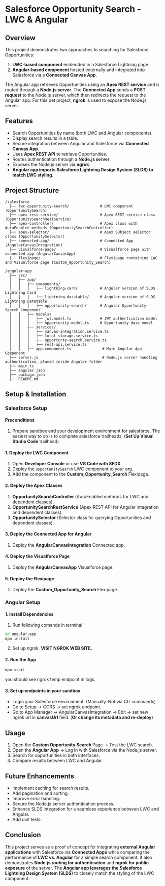 # Salesforce Opportunity Search - LWC & Angular

## Overview

This project demonstrates two approaches to searching for Salesforce Opportunities:

1. **LWC-based component** embedded in a Salesforce Lightning page.
2. **Angular-based component** hosted externally and integrated into Salesforce via a **Connected Canvas App**.

The Angular app retrieves Opportunities using an **Apex REST service** and is routed through a **Node.js server**. The **Connected App** sends a **POST request** to the Node.js server, which then redirects the request to the Angular app. For this pet project, **ngrok** is used to expose the Node.js server.

## Features

- Search Opportunities by name (both LWC and Angular components).
- Display search results in a table.
- Secure integration between Angular and Salesforce via **Connected Canvas App**.
- Uses **Apex REST API** to retrieve Opportunities.
- Routes authentication through a **Node.js server**.
- Exposes the Node.js server via **ngrok**.
- **Angular app imports Salesforce Lightning Design System (SLDS) to match LWC styling.**

## Project Structure

```
/salesforce
  ├── lwc-opportunity-search/              # LWC component (OpportunitySearch)
  ├── apex-rest-service/                   # Apex REST service class (OpportunitySearchRestService)
  ├── apex-controller/                     # Apex class with AuraEnabled methods (OpportunitySearchController)
  ├── apex-selector/                       # Apex SObject selector class (OpportunitySelector)
  ├── connected-app/                       # Connected App (AngularCanvasIntegration)
  ├── visualforce-page/                    # Visualforce page with connected app (AngularCanvasApp)
  ├── flexipage/                           # Flexipage containing LWC and Visualforce page (Custom_Opportunity_Search)

/angular-app
  ├── src/
  │   ├── app/
  │   │   ├── components/
  │   │   │   ├── lightning-card/          # Angular version of SLDS Lightning Card
  │   │   │   ├── lightning-datatable/     # Angular version of SLDS Lightning Datatable
  │   │   │   ├── opportunity-search/      # Angular Opportunity Search Component
  │   │   ├── models/
  │   │   │   ├── jwt.model.ts             # JWT authentication model
  │   │   │   ├── opportunity.model.ts     # Opportunity data model
  │   │   ├── services/
  │   │   │   ├── canvas-integration.service.ts
  │   │   │   ├── local-storage.service.ts
  │   │   │   ├── opportunty-search.service.ts
  │   │   │   ├── rest-api.service.ts 
  │   │   ├── app.component.ts              # Main Angular App Component
  ├── server.js                             # Node.js server handling authentication, placed inside Angular folder
  ├── main.ts
  ├── angular.json
  ├── package.json
  ├── README.md
```

## Setup & Installation

### Salesforce Setup

#### Preconditions
1. Prepare sandbox and your development environment for salesforce.
The easiest way to do is to complete salesforce trailheads. (**Set Up Visual Studio Code** trailhead)

#### 1. Deploy the LWC Component

1. Open **Developer Console** or use **VS Code with SFDX**.
2. Deploy the `OpportunitySearch` LWC component to your org.
3. Add the component to the **Custom_Opportunity_Search** Flexipage.

#### 2. Deploy the Apex Classes

1. **OpportunitySearchController** (AuraEnabled methods for LWC and dependent classes).
2. **OpportunitySearchRestService** (Apex REST API for Angular integration and dependent classes).
3. **OpportunitySelector** (Selector class for querying Opportunities and dependent classes).

#### 3. Deploy the Connected App for Angular

1. Deploy the **AngularCanvasIntegration** Connected app.

#### 4. Deploy the Visualforce Page

1. Deploy the **AngularCanvasApp** Visualforce page.

#### 5. Deploy the Flexipage

1. Deploy the **Custom_Opportunity_Search** Flexipage.

### Angular Setup

#### 1. Install Dependencies

1. Run following comands in terminal
```bash
cd angular-app
npm install
```
2. Set up ngrok. **VISIT NGROK WEB SITE.**

#### 2. Run the App
```bash
npm start
```
you should see ngrok temp endpoint in logs.

#### 3. Set up endpoints in your sandbox

- Login your Salesforce environment. (Manually. Not via CLI commands)
- Go to Setup -> CORS -> set ngrok endpoint.
- Go to App Manager -> AngularCanvasIntegration -> Edit -> set new ngrok url in **canvasUrl** field. (**Or change its metadata and re-deploy**)

## Usage

1. Open the **Custom Opportunity Search** Page → Test the LWC search.
2. Open the **Angular App** → Log in with Salesforce via the Node.js server.
3. Search for opportunities in both interfaces.
4. Compare results between LWC and Angular.

## Future Enhancements

- Implement caching for search results.
- Add pagination and sorting.
- Improve error handling.
- Secure the Node.js server authentication process.
- Enhance SLDS integration for a seamless experience between LWC and Angular.
- Add unit tests.

## Conclusion

This project serves as a proof of concept for integrating **external Angular applications** with Salesforce via **Connected Apps** while comparing the performance of **LWC vs. Angular** for a simple search component. It also demonstrates **Node.js routing for authentication** and **ngrok for public exposure** of the server. The **Angular app leverages the Salesforce Lightning Design System (SLDS)** to closely match the styling of the LWC component.